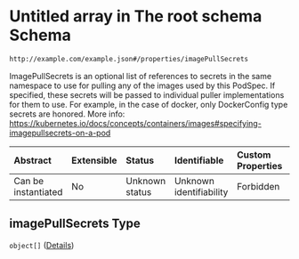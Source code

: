 # Untitled array in The root schema Schema

```txt
http://example.com/example.json#/properties/imagePullSecrets
```

ImagePullSecrets is an optional list of references to secrets in the same namespace to use for pulling any of the images used by this PodSpec. If specified, these secrets will be passed to individual puller implementations for them to use. For example, in the case of docker, only DockerConfig type secrets are honored. More info: <https://kubernetes.io/docs/concepts/containers/images#specifying-imagepullsecrets-on-a-pod>

| Abstract            | Extensible | Status         | Identifiable            | Custom Properties | Additional Properties | Access Restrictions | Defined In                                                        |
| :------------------ | :--------- | :------------- | :---------------------- | :---------------- | :-------------------- | :------------------ | :---------------------------------------------------------------- |
| Can be instantiated | No         | Unknown status | Unknown identifiability | Forbidden         | Allowed               | none                | [values.schema.json\*](values.schema.json "open original schema") |

## imagePullSecrets Type

`object[]` ([Details](values-definitions-iok8sapicorev1localobjectreference.md))
